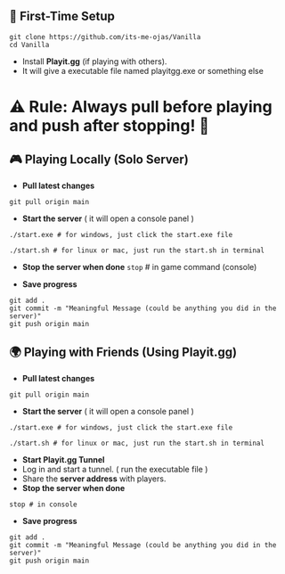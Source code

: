 ## 📌 First-Time Setup
```
git clone https://github.com/its-me-ojas/Vanilla
cd Vanilla
```
- Install **Playit.gg** (if playing with others).
- It will give a executable file named playitgg.exe or something else
# ⚠ **Rule:** Always **pull before playing** and **push after stopping!** 🚀

## **🎮 Playing Locally (Solo Server)**
- **Pull latest changes**
```
git pull origin main
```
- **Start the server** ( it will open a console panel )
```
./start.exe # for windows, just click the start.exe file
```

```
./start.sh # for linux or mac, just run the start.sh in terminal
```
- **Stop the server when done**
`stop` # in game command (console)

- **Save progress**
```
git add .
git commit -m "Meaningful Message (could be anything you did in the server)"
git push origin main
```

## **🌍 Playing with Friends (Using Playit.gg)**
- **Pull latest changes**
```
git pull origin main
```
- **Start the server** ( it will open a console panel )
```
./start.exe # for windows, just click the start.exe file
```

```
./start.sh # for linux or mac, just run the start.sh in terminal
```
- **Start Playit.gg Tunnel**
- Log in and start a tunnel. ( run the executable file )
- Share the **server address** with players.
- **Stop the server when done**
```
stop # in console
```
- **Save progress**
```
git add .
git commit -m "Meaningful Message (could be anything you did in the server)"
git push origin main
```
